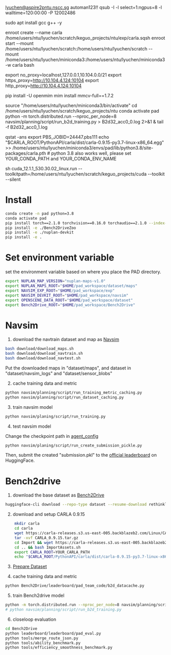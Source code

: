 
lyuchen@aspire2pntu.nscc.sg
automan123!!
qsub -I -l select=1:ngpus=8 -l walltime=120:00:00 -P 12002486

sudo apt install gcc g++ -y

enroot create --name carla /home/users/ntu/lyuchen/scratch/keguo_projects/ntu/exp/carla.sqsh
enroot start  --mount /home/users/ntu/lyuchen/scratch:/home/users/ntu/lyuchen/scratch  --mount /home/users/ntu/lyuchen/miniconda3:/home/users/ntu/lyuchen/miniconda3 -w carla bash

export no_proxy=localhost,127.0.0.1,10.104.0.0/21
export https_proxy=http://10.104.4.124:10104
export http_proxy=http://10.104.4.124:10104

pip install -U openmim
mim install mmcv-full==1.7.2

source "/home/users/ntu/lyuchen/miniconda3/bin/activate"
cd /home/users/ntu/lyuchen/scratch/keguo_projects/ntu
conda activate pad
python -m torch.distributed.run --nproc_per_node=8 navsim/planning/script/run_b2d_training.py > B2d32_acc0_0.log 2>&1 & tail -f B2d32_acc0_1.log



qstat -ans
export PBS_JOBID=24447.pbs111
echo "$CARLA_ROOT/PythonAPI/carla/dist/carla-0.9.15-py3.7-linux-x86_64.egg" >> /home/users/ntu/lyuchen/miniconda3/envs/pad/lib/python3.8/site-packages/carla.pth # python 3.8 also works well, please set YOUR_CONDA_PATH and YOUR_CONDA_ENV_NAME

sh cuda_12.1.1_530.30.02_linux.run  --toolkitpath=/home/users/ntu/lyuchen/scratch/keguo_projects/cuda --toolkit --silent

# Install
```bash
conda create -n pad python=3.8
conda activate pad
pip install torch==2.1.0 torchvision==0.16.0 torchaudio==2.1.0 --index-url https://download.pytorch.org/whl/cu121
pip install -e ./Bench2DriveZoo
pip install -e ./nuplan-devkit
pip install -e .
```

# Set environment variable
set the environment variable based on where you place the PAD directory. 
```bash
export NUPLAN_MAP_VERSION="nuplan-maps-v1.0"
export NUPLAN_MAPS_ROOT="$HOME/pad_workspace/dataset/maps"
export NAVSIM_EXP_ROOT="$HOME/pad_workspace/exp"
export NAVSIM_DEVKIT_ROOT="$HOME/pad_workspace/navsim"
export OPENSCENE_DATA_ROOT="$HOME/pad_workspace/dataset"
export Bench2Drive_ROOT="$HOME/pad_workspace/Bench2Drive"
```


# Navsim
1. download the navtrain dataset and map as [Navsim](https://github.com/autonomousvision/navsim) 
```bash
bash download/download_maps.sh
bash download/download_navtrain.sh
bash download/download_navtest.sh
```
Put the downloaded maps in "dataset/maps", and dataset in "dataset/navsim_logs" and "dataset/sensor_blobs" 

2. cache training data and metric
```bash
python navsim/planning/script/run_training_metric_caching.py
python navsim/planning/script/run_dataset_caching.py
```
3. train navsim model
```bash
python navsim/planing/script/run_training.py
```
4. test navsim model

Change the checkpoint path in [agent_config](navsim/planning/script/config/common/agent/navsim_agent.yaml)
```bash
python navsim/planing/script/run_create_submission_pickle.py
```
Then, submit the created "submission.pkl" to the [official leaderboard](https://huggingface.co/spaces/AGC2024-P/e2e-driving-navsim) on HuggingFace.


# Bench2drive
1. download the base dataset as [Bench2Drive](https://github.com/Thinklab-SJTU/Bench2Drive) 
```bash
huggingface-cli download --repo-type dataset --resume-download rethinklab/Bench2Drive --local-dir Bench2Drive-Base
```
2. download and setup CARLA 0.9.15
```bash
    mkdir carla
    cd carla
    wget https://carla-releases.s3.us-east-005.backblazeb2.com/Linux/CARLA_0.9.15.tar.gz
    tar -xvf CARLA_0.9.15.tar.gz
    cd Import && wget https://carla-releases.s3.us-east-005.backblazeb2.com/Linux/AdditionalMaps_0.9.15.tar.gz
    cd .. && bash ImportAssets.sh
    export CARLA_ROOT=YOUR_CARLA_PATH
    echo "$CARLA_ROOT/PythonAPI/carla/dist/carla-0.9.15-py3.7-linux-x86_64.egg" >> YOUR_CONDA_PATH/envs/YOUR_CONDA_ENV_NAME/lib/python3.7/site-packages/carla.pth # python 3.8 also works well, please set YOUR_CONDA_PATH and YOUR_CONDA_ENV_NAME
```
3. [Prepare Dataset](Bench2DriveZoo/docs/DATA_PREP.md)

4. cache training data and metric
```bash
python Bench2Drive/leaderboard/pad_team_code/b2d_datacache.py
```

5. train Bench2drive model
```bash
python -m torch.distributed.run --nproc_per_node=8 navsim/planning/script/run_b2d_training.py 
# python navsim/planning/script/run_b2d_training.py
```

6. closeloop evaluation
```bash
cd Bench2Drive
python leaderboard/leaderboard/pad_eval.py
python tools/merge_route_json.py
python tools/ability_benchmark.py
python tools/efficiency_smoothness_benchmark.py
```